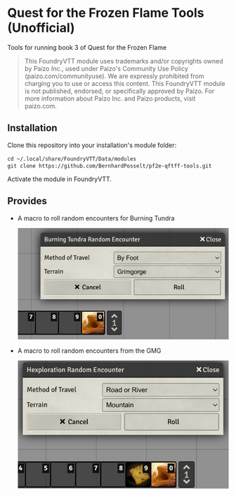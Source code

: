 # Quest for the Frozen Flame Tools (Unofficial)

Tools for running book 3 of Quest for the Frozen Flame

> This FoundryVTT module uses trademarks and/or copyrights owned by Paizo Inc., used under Paizo's Community Use Policy (paizo.com/communityuse). We are expressly prohibited from charging you to use or access this content. This FoundryVTT module is not published, endorsed, or specifically approved by Paizo. For more information about Paizo Inc. and Paizo products, visit paizo.com.

## Installation

Clone this repository into your installation's module folder:

    cd ~/.local/share/FoundryVTT/Data/modules
    git clone https://github.com/BernhardPosselt/pf2e-qftff-tools.git 

Activate the module in FoundryVTT.

## Provides

* A macro to roll random encounters for Burning Tundra
  
  ![Macro](./docs/img/burning-tundra-random-encounter-macro.png)

* A macro to roll random encounters from the GMG

  ![Macro](./docs/img/hexploration-random-encounter-macro.png)
